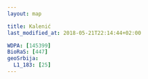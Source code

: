 ```yaml
---
layout: map

title: Kalenić
last_modified_at: 2018-05-21T22:14:44+02:00

WDPA: [145399]
BioRaS: [447]
geoSrbija:
  L1_183: [25]
---
```

